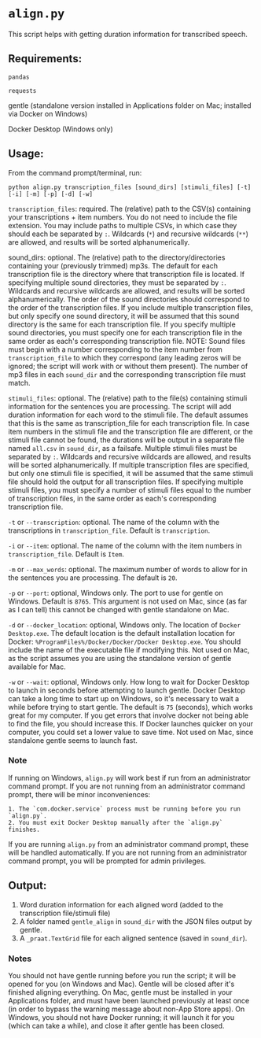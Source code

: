
# `align.py`

This script helps with getting duration information for transcribed speech.

## Requirements:
`pandas`

`requests`

gentle (standalone version installed in Applications folder on Mac; installed via Docker on Windows)

Docker Desktop (Windows only)

## Usage:

From the command prompt/terminal, run:

`python align.py transcription_files [sound_dirs] [stimuli_files] [-t] [-i] [-m] [-p] [-d] [-w]`

`transcription_files`: required. The (relative) path to the CSV(s) containing your transcriptions + item numbers. You do not need to include the file extension. You may include paths to multiple CSVs, in which case they should each be separated by `:`. Wildcards (`*`) and recursive wildcards (`**`) are allowed, and results will be sorted alphanumerically.

sound_dirs: optional. The (relative) path to the directory/directories containing your (previously trimmed) mp3s. The default for each transcription file is the directory where that transcription file is located. If specifying multiple sound directories, they must be separated by `:`. Wildcards and recursive wildcards are allowed, and results will be sorted alphanumerically. The order of the sound directories should correspond to the order of the transcription files. If you include multiple transcription files, but only specify one sound directory, it will be assumed that this sound directory is the same for each transcription file. If you specify multiple sound directories, you must specify one for each transcription file in the same order as each's corresponding transcription file. NOTE: Sound files must begin with a number corresponding to the item number from `transcription_file` to which they correspond (any leading zeros will be ignored; the script will work with or without them present). The number of mp3 files in each `sound_dir` and the corresponding transcription file must match.

`stimuli_files`: optional. The (relative) path to the file(s) containing stimuli information for the sentences you are processing. The script will add duration information for each word to the stimuli file. The default assumes that this is the same as transcription_file for each transcription file. In case item numbers in the stimuli file and the transcription file are different, or the stimuli file cannot be found, the durations will be output in a separate file named `all.csv` in `sound_dir`, as a failsafe. Multiple stimuli files must be separated by `:`. Wildcards and recursive wildcards are allowed, and results will be sorted alphanumerically. If multiple transcription files are specified, but only one stimuli file is specified, it will be assumed that the same stimuli file should hold the output for all transcription files. If specifying multiple stimuli files, you must specify a number of stimuli files equal to the number of transcription files, in the same order as each's corresponding transcription file.

`-t` or `--transcription`: optional. The name of the column with the transcriptions in `transcription_file`. Default is `transcription`.

`-i` or `--item`: optional. The name of the column with the item numbers in `transcription_file`. Default is `Item`.

`-m` or `--max_words`: optional. The maximum number of words to allow for in the sentences you are processing. The default is `20`.

`-p` or `--port`: optional, Windows only. The port to use for gentle on Windows. Default is `8765`. This argument is not used on Mac, since (as far as I can tell) this cannot be changed with gentle standalone on Mac.

`-d` or `--docker_location`: optional, Windows only. The location of `Docker Desktop.exe`. The default location is the default installation location for Docker: `%ProgramFiles%/Docker/Docker/Docker Desktop.exe`. You should include the name of the executable file if modifying this. Not used on Mac, as the script assumes you are using the standalone version of gentle available for Mac.

`-w` or `--wait`: optional, Windows only. How long to wait for Docker Desktop to launch in seconds before attempting to launch gentle. Docker Desktop can take a long time to start up on Windows, so it's necessary to wait a while before trying to start gentle. The default is `75` (seconds), which works great for my computer. If you get errors that involve docker not being able to find the file, you should increase this. If Docker launches quicker on your computer, you could set a lower value to save time. Not used on Mac, since standalone gentle seems to launch fast.

### Note 

If running on Windows, `align.py` will work best if run from an administrator command prompt. If you are not running from an administrator command prompt, there will be minor inconveniences:

	1. The `com.docker.service` process must be running before you run `align.py`.
	2. You must exit Docker Desktop manually after the `align.py` finishes.

If you are running `align.py` from an administrator command prompt, these will be handled automatically. If you are not running from an administrator command prompt, you will be prompted for admin privileges.

## Output:

1. Word duration information for each aligned word (added to the transcription file/stimuli file)
2. A folder named `gentle_align` in `sound_dir` with the JSON files output by gentle.
3. A `_praat.TextGrid` file for each aligned sentence (saved in `sound_dir`).

### Notes

You should not have gentle running before you run the script; it will be opened for you (on Windows and Mac). Gentle will be closed after it's finished aligning everything. On Mac, gentle must be installed in your Applications folder, and must have been launched previously at least once (in order to bypass the warning message about non-App Store apps). On Windows, you should not have Docker running; it will launch it for you (which can take a while), and close it after gentle has been closed.